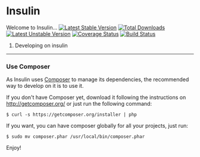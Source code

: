 Insulin
=======

Welcome to Insulin…
[![Latest Stable Version](https://poser.pugx.org/insulin/cli/v/stable.png)](https://packagist.org/packages/insulin/cli)
[![Total Downloads](https://poser.pugx.org/insulin/cli/downloads.png)](https://packagist.org/packages/insulin/cli)
[![Latest Unstable Version](https://poser.pugx.org/insulin/cli/v/unstable.png)](https://packagist.org/packages/insulin/cli)
[![Coverage Status](https://coveralls.io/repos/insulin/cli/badge.png)](https://coveralls.io/r/insulin/cli)
[![Build Status](https://secure.travis-ci.org/insulin/cli.png?branch=master)](http://travis-ci.org/insulin/cli)

1) Developing on insulin
------------------------

### Use Composer

As Insulin uses [Composer][1] to manage its dependencies, the recommended way to develop on it is to use it.

If you don't have Composer yet, download it following the instructions on
http://getcomposer.org/ or just run the following command:

    $ curl -s https://getcomposer.org/installer | php

If you want, you can have composer globally for all your projects, just run:

    $ sudo mv composer.phar /usr/local/bin/composer.phar

Enjoy!

[1]:  http://getcomposer.org/
